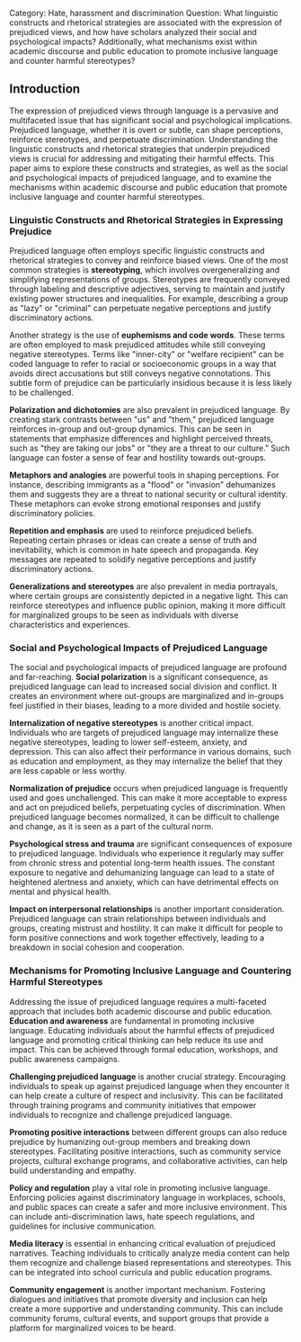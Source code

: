 Category: Hate, harassment and discrimination
Question: What linguistic constructs and rhetorical strategies are associated with the expression of prejudiced views, and how have scholars analyzed their social and psychological impacts? Additionally, what mechanisms exist within academic discourse and public education to promote inclusive language and counter harmful stereotypes?


## Introduction

The expression of prejudiced views through language is a pervasive and multifaceted issue that has significant social and psychological implications. Prejudiced language, whether it is overt or subtle, can shape perceptions, reinforce stereotypes, and perpetuate discrimination. Understanding the linguistic constructs and rhetorical strategies that underpin prejudiced views is crucial for addressing and mitigating their harmful effects. This paper aims to explore these constructs and strategies, as well as the social and psychological impacts of prejudiced language, and to examine the mechanisms within academic discourse and public education that promote inclusive language and counter harmful stereotypes.

### Linguistic Constructs and Rhetorical Strategies in Expressing Prejudice

Prejudiced language often employs specific linguistic constructs and rhetorical strategies to convey and reinforce biased views. One of the most common strategies is **stereotyping**, which involves overgeneralizing and simplifying representations of groups. Stereotypes are frequently conveyed through labeling and descriptive adjectives, serving to maintain and justify existing power structures and inequalities. For example, describing a group as "lazy" or "criminal" can perpetuate negative perceptions and justify discriminatory actions.

Another strategy is the use of **euphemisms and code words**. These terms are often employed to mask prejudiced attitudes while still conveying negative stereotypes. Terms like "inner-city" or "welfare recipient" can be coded language to refer to racial or socioeconomic groups in a way that avoids direct accusations but still conveys negative connotations. This subtle form of prejudice can be particularly insidious because it is less likely to be challenged.

**Polarization and dichotomies** are also prevalent in prejudiced language. By creating stark contrasts between "us" and "them," prejudiced language reinforces in-group and out-group dynamics. This can be seen in statements that emphasize differences and highlight perceived threats, such as "they are taking our jobs" or "they are a threat to our culture." Such language can foster a sense of fear and hostility towards out-groups.

**Metaphors and analogies** are powerful tools in shaping perceptions. For instance, describing immigrants as a "flood" or "invasion" dehumanizes them and suggests they are a threat to national security or cultural identity. These metaphors can evoke strong emotional responses and justify discriminatory policies.

**Repetition and emphasis** are used to reinforce prejudiced beliefs. Repeating certain phrases or ideas can create a sense of truth and inevitability, which is common in hate speech and propaganda. Key messages are repeated to solidify negative perceptions and justify discriminatory actions.

**Generalizations and stereotypes** are also prevalent in media portrayals, where certain groups are consistently depicted in a negative light. This can reinforce stereotypes and influence public opinion, making it more difficult for marginalized groups to be seen as individuals with diverse characteristics and experiences.

### Social and Psychological Impacts of Prejudiced Language

The social and psychological impacts of prejudiced language are profound and far-reaching. **Social polarization** is a significant consequence, as prejudiced language can lead to increased social division and conflict. It creates an environment where out-groups are marginalized and in-groups feel justified in their biases, leading to a more divided and hostile society.

**Internalization of negative stereotypes** is another critical impact. Individuals who are targets of prejudiced language may internalize these negative stereotypes, leading to lower self-esteem, anxiety, and depression. This can also affect their performance in various domains, such as education and employment, as they may internalize the belief that they are less capable or less worthy.

**Normalization of prejudice** occurs when prejudiced language is frequently used and goes unchallenged. This can make it more acceptable to express and act on prejudiced beliefs, perpetuating cycles of discrimination. When prejudiced language becomes normalized, it can be difficult to challenge and change, as it is seen as a part of the cultural norm.

**Psychological stress and trauma** are significant consequences of exposure to prejudiced language. Individuals who experience it regularly may suffer from chronic stress and potential long-term health issues. The constant exposure to negative and dehumanizing language can lead to a state of heightened alertness and anxiety, which can have detrimental effects on mental and physical health.

**Impact on interpersonal relationships** is another important consideration. Prejudiced language can strain relationships between individuals and groups, creating mistrust and hostility. It can make it difficult for people to form positive connections and work together effectively, leading to a breakdown in social cohesion and cooperation.

### Mechanisms for Promoting Inclusive Language and Countering Harmful Stereotypes

Addressing the issue of prejudiced language requires a multi-faceted approach that includes both academic discourse and public education. **Education and awareness** are fundamental in promoting inclusive language. Educating individuals about the harmful effects of prejudiced language and promoting critical thinking can help reduce its use and impact. This can be achieved through formal education, workshops, and public awareness campaigns.

**Challenging prejudiced language** is another crucial strategy. Encouraging individuals to speak up against prejudiced language when they encounter it can help create a culture of respect and inclusivity. This can be facilitated through training programs and community initiatives that empower individuals to recognize and challenge prejudiced language.

**Promoting positive interactions** between different groups can also reduce prejudice by humanizing out-group members and breaking down stereotypes. Facilitating positive interactions, such as community service projects, cultural exchange programs, and collaborative activities, can help build understanding and empathy.

**Policy and regulation** play a vital role in promoting inclusive language. Enforcing policies against discriminatory language in workplaces, schools, and public spaces can create a safer and more inclusive environment. This can include anti-discrimination laws, hate speech regulations, and guidelines for inclusive communication.

**Media literacy** is essential in enhancing critical evaluation of prejudiced narratives. Teaching individuals to critically analyze media content can help them recognize and challenge biased representations and stereotypes. This can be integrated into school curricula and public education programs.

**Community engagement** is another important mechanism. Fostering dialogues and initiatives that promote diversity and inclusion can help create a more supportive and understanding community. This can include community forums, cultural events, and support groups that provide a platform for marginalized voices to be heard.

